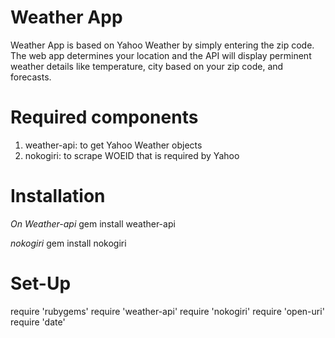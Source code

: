 # Weather App 
Weather App is based on Yahoo Weather by simply entering the zip code. The web app determines your location and the 
API will display perminent weather details like temperature, city based on your zip code, and forecasts.

# Required components

1. weather-api: to get Yahoo Weather objects
2. nokogiri: to scrape WOEID that is required by Yahoo

# Installation

*On Weather-api*
gem install weather-api

*nokogiri*
gem install nokogiri

# Set-Up
require 'rubygems'
require 'weather-api'
require 'nokogiri'
require 'open-uri'
require 'date'




